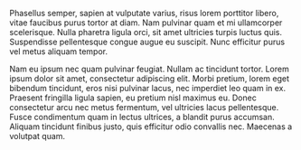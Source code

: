<p>Phasellus semper, sapien at vulputate varius, risus lorem porttitor libero, vitae faucibus purus tortor at diam. Nam pulvinar quam et mi ullamcorper scelerisque. Nulla pharetra ligula orci, sit amet ultricies turpis luctus quis. Suspendisse pellentesque congue augue eu suscipit. Nunc efficitur purus vel metus aliquam tempor.
</p>

<p> Nam eu ipsum nec quam pulvinar feugiat. Nullam ac tincidunt tortor. Lorem ipsum dolor sit amet, consectetur adipiscing elit. Morbi pretium, lorem eget bibendum tincidunt, eros nisi pulvinar lacus, nec imperdiet leo quam in ex. Praesent fringilla ligula sapien, eu pretium nisl maximus eu. Donec consectetur arcu nec metus fermentum, vel ultricies lacus pellentesque. Fusce condimentum quam in lectus ultrices, a blandit purus accumsan. Aliquam tincidunt finibus justo, quis efficitur odio convallis nec. Maecenas a volutpat quam.</p>
